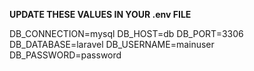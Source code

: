 **UPDATE THESE VALUES IN YOUR .env FILE**

DB_CONNECTION=mysql
DB_HOST=db
DB_PORT=3306
DB_DATABASE=laravel
DB_USERNAME=mainuser
DB_PASSWORD=password
